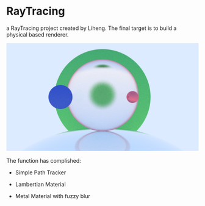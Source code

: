 # RayTracing

a RayTracing project created by Liheng. The final target is to build a physical based renderer.

![image](EasyRayTracing/assets/TEST1.png)

The function has complished:

* Simple Path Tracker

* Lambertian Material

* Metal Material with fuzzy blur
